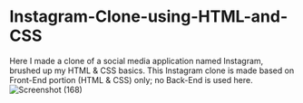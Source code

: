 # Instagram-Clone-using-HTML-and-CSS
Here I made a clone of a social media application named Instagram, brushed up my HTML &amp; CSS basics. This Instagram clone is made based on Front-End portion (HTML &amp; CSS) only; no Back-End is used here.
![Screenshot (168)](https://user-images.githubusercontent.com/102848153/210102300-ecd1c624-54b5-4235-82cd-de90adfe64b9.png)
